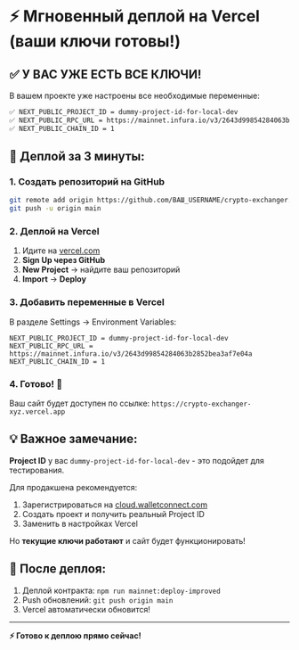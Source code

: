 # ⚡ Мгновенный деплой на Vercel (ваши ключи готовы!)

## ✅ У ВАС УЖЕ ЕСТЬ ВСЕ КЛЮЧИ!

В вашем проекте уже настроены все необходимые переменные:

```bash
✅ NEXT_PUBLIC_PROJECT_ID = dummy-project-id-for-local-dev
✅ NEXT_PUBLIC_RPC_URL = https://mainnet.infura.io/v3/2643d99854284063b2852bea3af7e04a  
✅ NEXT_PUBLIC_CHAIN_ID = 1
```

## 🚀 Деплой за 3 минуты:

### 1. Создать репозиторий на GitHub
```bash
git remote add origin https://github.com/ВАШ_USERNAME/crypto-exchanger.git
git push -u origin main
```

### 2. Деплой на Vercel
1. Идите на [vercel.com](https://vercel.com)
2. **Sign Up через GitHub**
3. **New Project** → найдите ваш репозиторий
4. **Import** → **Deploy**

### 3. Добавить переменные в Vercel
В разделе Settings → Environment Variables:

```
NEXT_PUBLIC_PROJECT_ID = dummy-project-id-for-local-dev
NEXT_PUBLIC_RPC_URL = https://mainnet.infura.io/v3/2643d99854284063b2852bea3af7e04a
NEXT_PUBLIC_CHAIN_ID = 1
```

### 4. Готово! 🎉
Ваш сайт будет доступен по ссылке: `https://crypto-exchanger-xyz.vercel.app`

## 💡 Важное замечание:

**Project ID** у вас `dummy-project-id-for-local-dev` - это подойдет для тестирования.

Для продакшена рекомендуется:
1. Зарегистрироваться на [cloud.walletconnect.com](https://cloud.walletconnect.com)
2. Создать проект и получить реальный Project ID
3. Заменить в настройках Vercel

Но **текущие ключи работают** и сайт будет функционировать!

## 🔧 После деплоя:
1. Деплой контракта: `npm run mainnet:deploy-improved`
2. Push обновлений: `git push origin main`
3. Vercel автоматически обновится!

---
**⚡ Готово к деплою прямо сейчас!**
